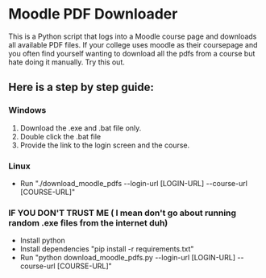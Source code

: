 # Moodle PDF Downloader

This is a Python script that logs into a Moodle course page and downloads all available PDF files. If your college uses moodle as their coursepage and you often find yourself wanting to download all the pdfs from a course but hate doing it manually. Try this out. 

## Here is a step by step guide:

### Windows
1. Download the .exe and .bat file only.
2. Double click the .bat file
3. Provide the link to the login screen and the course.
### Linux 
- Run "./download_moodle_pdfs --login-url [LOGIN-URL] --course-url [COURSE-URL]"

### IF YOU DON'T TRUST ME ( I mean don't go about running random .exe files from the internet duh)
- Install python
- Install dependencies "pip install -r requirements.txt"
- Run "python download_moodle_pdfs.py --login-url [LOGIN-URL] --course-url [COURSE-URL]"
